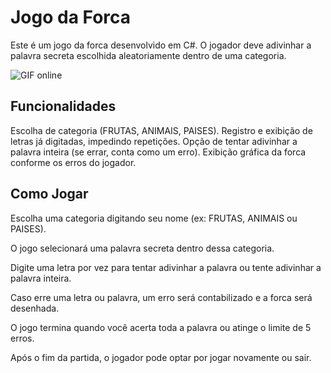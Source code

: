 ﻿# Jogo da Forca

Este é um jogo da forca desenvolvido em C#. O jogador deve adivinhar a palavra secreta escolhida aleatoriamente dentro de uma categoria.

![GIF online](https://i.imgur.com/vRkEq9M.gif)

## Funcionalidades

Escolha de categoria (FRUTAS, ANIMAIS, PAISES).
Registro e exibição de letras já digitadas, impedindo repetições.
Opção de tentar adivinhar a palavra inteira (se errar, conta como um erro).
Exibição gráfica da forca conforme os erros do jogador.

## Como Jogar

Escolha uma categoria digitando seu nome (ex: FRUTAS, ANIMAIS ou PAISES).

O jogo selecionará uma palavra secreta dentro dessa categoria.

Digite uma letra por vez para tentar adivinhar a palavra ou tente adivinhar a palavra inteira.

Caso erre uma letra ou palavra, um erro será contabilizado e a forca será desenhada.

O jogo termina quando você acerta toda a palavra ou atinge o limite de 5 erros.

Após o fim da partida, o jogador pode optar por jogar novamente ou sair.